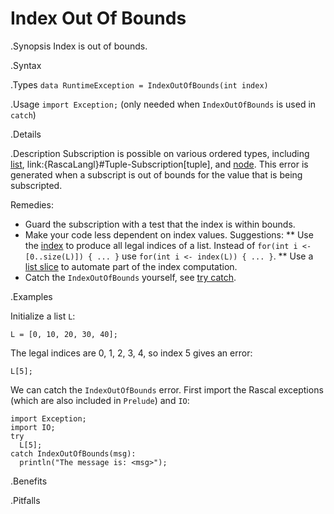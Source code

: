# Index Out Of Bounds

.Synopsis
Index is out of bounds.

.Syntax

.Types
`data RuntimeException = IndexOutOfBounds(int index)`

.Usage
`import Exception;` (only needed when `IndexOutOfBounds` is used in `catch`)

.Details

.Description
Subscription is possible on various ordered types, including [list]((Rascal:List-Subscription)),
link:{RascaLangl}#Tuple-Subscription[tuple], and
[node]((Rascal:Node-Subscription)).
This error is generated when a subscript is out of bounds for the value that is being subscripted.

Remedies:

* Guard the subscription with a test that the index is within bounds.
* Make your code less dependent on index values. Suggestions:
  ** Use the [index]((Libraries:List-index)) to produce all legal indices of a list. 
     Instead of `for(int i <- [0..size(L)]) { ... }` use `for(int i <- index(L)) { ... }`.
  ** Use a [list slice]((Rascal:List-Slice)) to automate part of the index computation.
*  Catch the `IndexOutOfBounds` yourself, see [try catch]((Rascal:Statements-TryCatch)).


.Examples

Initialize a list `L`:
```rascal-shell,continue,error
L = [0, 10, 20, 30, 40];
```
The legal indices are 0, 1, 2, 3, 4, so index 5 gives an error:
```rascal-shell,continue,error
L[5];
```
We can catch the `IndexOutOfBounds` error. First import the Rascal exceptions (which are also included in `Prelude`)
and `IO`:
```rascal-shell,continue,error
import Exception;
import IO;
try 
  L[5]; 
catch IndexOutOfBounds(msg):
  println("The message is: <msg>");
```


.Benefits

.Pitfalls

